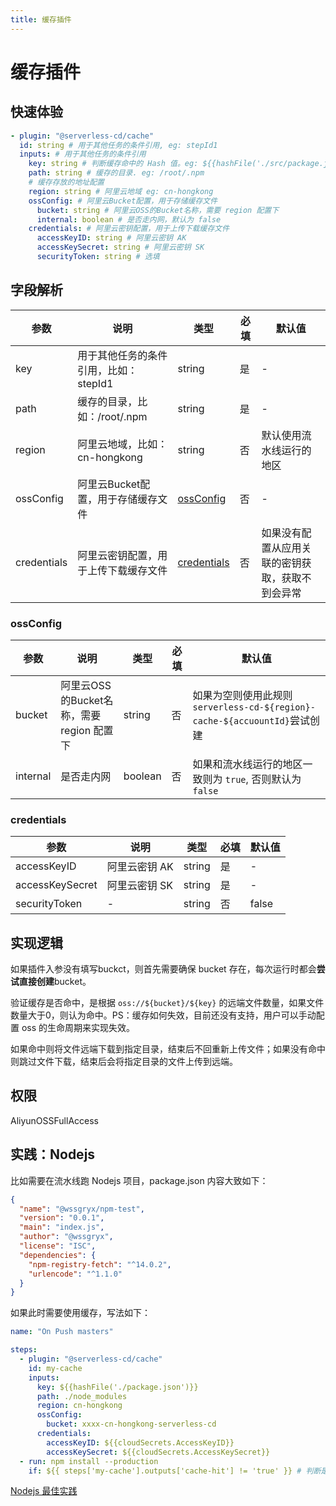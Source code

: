 ```yaml
---
title: 缓存插件
---
```


# 缓存插件

## 快速体验

```yaml
- plugin: "@serverless-cd/cache"
  id: string # 用于其他任务的条件引用, eg: stepId1
  inputs: # 用于其他任务的条件引用
    key: string # 判断缓存命中的 Hash 值。eg: ${{hashFile('./src/package.json')}}
    path: string # 缓存的目录. eg: /root/.npm
    # 缓存存放的地址配置
    region: string # 阿里云地域 eg: cn-hongkong
    ossConfig: # 阿里云Bucket配置，用于存储缓存文件
      bucket: string # 阿里云OSS的Bucket名称，需要 region 配置下
      internal: boolean # 是否走内网，默认为 false
    credentials: # 阿里云密钥配置，用于上传下载缓存文件
      accessKeyID: string # 阿里云密钥 AK
      accessKeySecret: string # 阿里云密钥 SK
      securityToken: string # 选填
```

## 字段解析

| 参数     | 说明                                                                                         | 类型                                | 必填 | 默认值   |
| -------- | -------------------------------------------------------------------------------------------- | ----------------------------------- | ---- | -------- |
| key      | 用于其他任务的条件引用，比如：stepId1                     | string      | 是   |    -     |
| path      | 缓存的目录，比如：/root/.npm                   | string      | 是   |    -     |·
| region      | 阿里云地域，比如：cn-hongkong                   | string      | 否   |    默认使用流水线运行的地区     |
| ossConfig      | 阿里云Bucket配置，用于存储缓存文件                 | [ossConfig](#ossConfig)      | 否   |    -     |
| credentials      | 阿里云密钥配置，用于上传下载缓存文件                | [credentials](#credentials)      | 否   |  如果没有配置从应用关联的密钥获取，获取不到会异常     |


### ossConfig

| 参数     | 说明                                                                                         | 类型                                | 必填 | 默认值   |
| -------- | -------------------------------------------------------------------------------------------- | ----------------------------------- | ---- | -------- |
| bucket      | 阿里云OSS的Bucket名称，需要 region 配置下                 | string      | 否   |    如果为空则使用此规则 `serverless-cd-${region}-cache-${accuountId}`尝试创建     |
| internal      | 是否走内网               | boolean      | 否   |    如果和流水线运行的地区一致则为 `true`, 否则默认为 `false`      |

### credentials

| 参数     | 说明                                                                                         | 类型                                | 必填 | 默认值   |
| -------- | -------------------------------------------------------------------------------------------- | ----------------------------------- | ---- | -------- |
| accessKeyID      | 阿里云密钥 AK          | string      | 是   |    -     |
| accessKeySecret      | 阿里云密钥 SK       | string      | 是   |    -     |
| securityToken      | -               | string      | 否   |    false      |

## 实现逻辑

如果插件入参没有填写buckct，则首先需要确保 bucket 存在，每次运行时都会**尝试直接创建**bucket。

验证缓存是否命中，是根据 `oss://${bucket}/${key}` 的远端文件数量，如果文件数量大于0，则认为命中。PS：缓存如何失效，目前还没有支持，用户可以手动配置 oss 的生命周期来实现失效。

如果命中则将文件远端下载到指定目录，结束后不回重新上传文件；如果没有命中则跳过文件下载，结束后会将指定目录的文件上传到远端。

## 权限

AliyunOSSFullAccess


## 实践：Nodejs

比如需要在流水线跑 Nodejs 项目，package.json 内容大致如下：
```json
{
  "name": "@wssgryx/npm-test",
  "version": "0.0.1",
  "main": "index.js",
  "author": "@wssgryx",
  "license": "ISC",
  "dependencies": {
    "npm-registry-fetch": "^14.0.2",
    "urlencode": "^1.1.0"
  }
}
```

如果此时需要使用缓存，写法如下：

```yaml
name: "On Push masters"

steps:
  - plugin: "@serverless-cd/cache"
    id: my-cache
    inputs:
      key: ${{hashFile('./package.json')}}
      path: ./node_modules
      region: cn-hongkong
      ossConfig:
        bucket: xxxx-cn-hongkong-serverless-cd
      credentials:
        accessKeyID: ${{cloudSecrets.AccessKeyID}}
        accessKeySecret: ${{cloudSecrets.AccessKeySecret}}
  - run: npm install --production
    if: ${{ steps['my-cache'].outputs['cache-hit'] != 'true' }} # 判断是否有命中缓存，没有命中缓存将不在运行此步骤
```

[Nodejs 最佳实践](https://github.com/serverless-cd-demo/serverless-devs-deploy)
